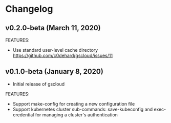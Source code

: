 # Changelog
## v0.2.0-beta (March 11, 2020)

FEATURES:
* Use standard user-level cache directory https://github.com/c0dehard/gscloud/issues/11
 

## v0.1.0-beta (January 8, 2020)
- Initial release of gscloud

FEATURES:
* Support make-config for creating a new configuration file
* Support kubernetes cluster sub-commands: save-kubeconfig and exec-credential for managing a cluster's authentication 
